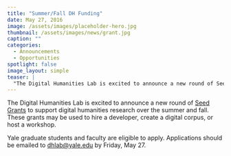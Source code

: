 ```yaml
---
title: "Summer/Fall DH Funding"
date: May 27, 2016
image: /assets/images/placeholder-hero.jpg
thumbnail: /assets/images/news/grant.jpg
caption: ""
categories: 
  - Announcements
  - Opportunities
spotlight: false 
image_layout: simple
teaser: |
  "The Digital Humanities Lab is excited to announce a new round of Seed Grants to support digital humanities research over the summer and fall. These grants may be used to hire a developer, create a..."
---
```


The Digital Humanities Lab is excited to announce a new round of [Seed Grants](http://web.library.yale.edu/dhlab/seedgrants) to support digital humanities research over the summer and fall. These grants may be used to hire a developer, create a digital corpus, or host a workshop.
   
Yale graduate students and faculty are eligible to apply. Applications should be emailed to [dhlab@yale.edu](mailto:dhlab@yale.edu) by Friday, May 27.